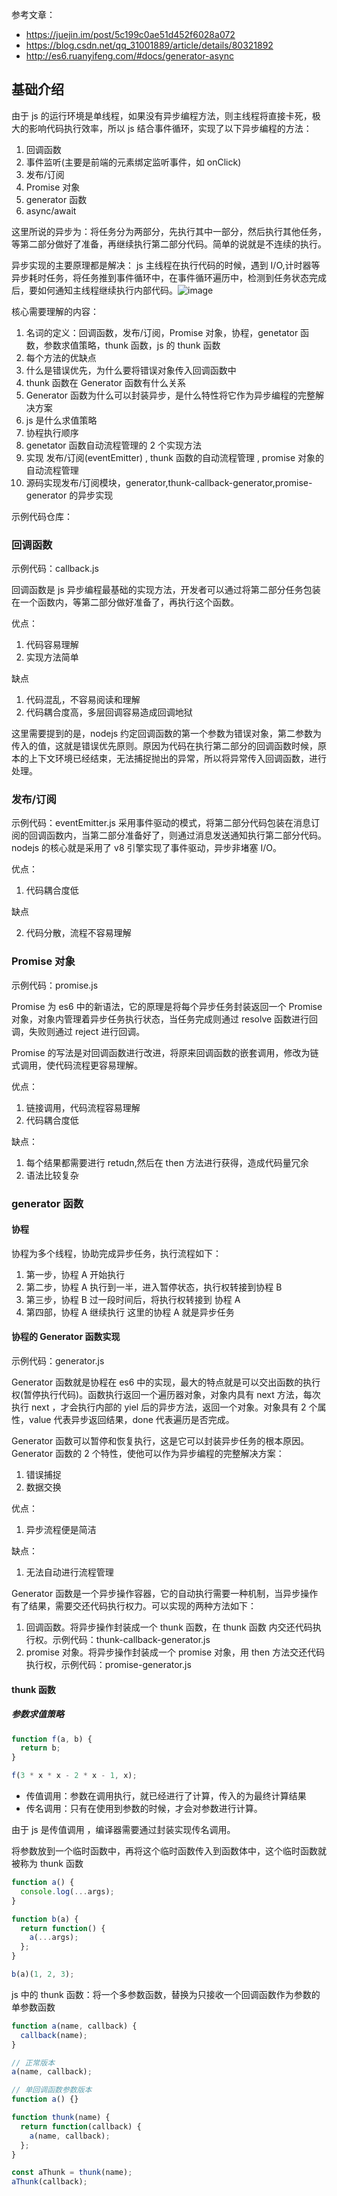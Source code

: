 参考文章：

- https://juejin.im/post/5c199c0ae51d452f6028a072
- https://blog.csdn.net/qq_31001889/article/details/80321892
- http://es6.ruanyifeng.com/#docs/generator-async

## 基础介绍

由于 js 的运行环境是单线程，如果没有异步编程方法，则主线程将直接卡死，极大的影响代码执行效率，所以 js 结合事件循环，实现了以下异步编程的方法：

1. 回调函数
2. 事件监听(主要是前端的元素绑定监听事件，如 onClick)
3. 发布/订阅
4. Promise 对象
5. generator 函数
6. async/await

这里所说的异步为：将任务分为两部分，先执行其中一部分，然后执行其他任务，等第二部分做好了准备，再继续执行第二部分代码。简单的说就是不连续的执行。

异步实现的主要原理都是解决： js 主线程在执行代码的时候，遇到 I/O,计时器等异步耗时任务，将任务推到事件循环中，在事件循环遍历中，检测到任务状态完成后，要如何通知主线程继续执行内部代码。![image](http://www.runoob.com/wp-content/uploads/2015/09/event_loop.jpg)

核心需要理解的内容：

1. 名词的定义：回调函数，发布/订阅，Promise 对象，协程，genetator 函数，参数求值策略，thunk 函数，js 的 thunk 函数
2. 每个方法的优缺点
3. 什么是错误优先，为什么要将错误对象传入回调函数中
4. thunk 函数在 Generator 函数有什么关系
5. Generator 函数为什么可以封装异步，是什么特性将它作为异步编程的完整解决方案
6. js 是什么求值策略
7. 协程执行顺序
8. genetator 函数自动流程管理的 2 个实现方法
9. 实现 发布/订阅(eventEmitter) , thunk 函数的自动流程管理 , promise 对象的自动流程管理
10. 源码实现发布/订阅模块，generator,thunk-callback-generator,promise-generator 的异步实现

示例代码仓库：

### 回调函数

示例代码：callback.js

回调函数是 js 异步编程最基础的实现方法，开发者可以通过将第二部分任务包装在一个函数内，等第二部分做好准备了，再执行这个函数。

优点：

1. 代码容易理解
2. 实现方法简单

缺点

1. 代码混乱，不容易阅读和理解
2. 代码耦合度高，多层回调容易造成回调地狱

这里需要提到的是，nodejs 约定回调函数的第一个参数为错误对象，第二参数为传入的值，这就是错误优先原则。原因为代码在执行第二部分的回调函数时候，原本的上下文环境已经结束，无法捕捉抛出的异常，所以将异常传入回调函数，进行处理。

### 发布/订阅

示例代码：eventEmitter.js
采用事件驱动的模式，将第二部分代码包装在消息订阅的回调函数内，当第二部分准备好了，则通过消息发送通知执行第二部分代码。nodejs 的核心就是采用了 v8 引擎实现了事件驱动，异步非堵塞 I/O。

优点：

1. 代码耦合度低

缺点

2. 代码分散，流程不容易理解

### Promise 对象

示例代码：promise.js

Promise 为 es6 中的新语法，它的原理是将每个异步任务封装返回一个 Promise 对象，对象内管理着异步任务执行状态，当任务完成则通过 resolve 函数进行回调，失败则通过 reject 进行回调。

Promise 的写法是对回调函数进行改进，将原来回调函数的嵌套调用，修改为链式调用，使代码流程更容易理解。

优点：

1. 链接调用，代码流程容易理解
2. 代码耦合度低

缺点：

1. 每个结果都需要进行 retudn,然后在 then 方法进行获得，造成代码量冗余
2. 语法比较复杂

### generator 函数

#### 协程

协程为多个线程，协助完成异步任务，执行流程如下：

1. 第一步，协程 A 开始执行
2. 第二步，协程 A 执行到一半，进入暂停状态，执行权转接到协程 B
3. 第三步，协程 B 过一段时间后，将执行权转接到 协程 A
4. 第四部，协程 A 继续执行
   这里的协程 A 就是异步任务

#### 协程的 Generator 函数实现

示例代码：generator.js

Generator 函数就是协程在 es6 中的实现，最大的特点就是可以交出函数的执行权(暂停执行代码)。函数执行返回一个遍历器对象，对象内具有 next 方法，每次执行 next ，才会执行内部的 yiel 后的异步方法，返回一个对象。对象具有 2 个属性，value 代表异步返回结果，done 代表遍历是否完成。

Generator 函数可以暂停和恢复执行，这是它可以封装异步任务的根本原因。
Generator 函数的 2 个特性，使他可以作为异步编程的完整解决方案：

1. 错误捕捉
2. 数据交换

优点：

1. 异步流程便是简洁

缺点：

1. 无法自动进行流程管理

Generator 函数是一个异步操作容器，它的自动执行需要一种机制，当异步操作有了结果，需要交还代码执行权力。可以实现的两种方法如下：

1. 回调函数。将异步操作封装成一个 thunk 函数，在 thunk 函数 内交还代码执行权。示例代码：thunk-callback-generator.js
2. promise 对象。将异步操作封装成一个 promise 对象，用 then 方法交还代码执行权，示例代码：promise-generator.js

#### thunk 函数

##### 参数求值策略

```js
function f(a, b) {
  return b;
}

f(3 * x * x - 2 * x - 1, x);
```

- 传值调用：参数在调用执行，就已经进行了计算，传入的为最终计算结果
- 传名调用：只有在使用到参数的时候，才会对参数进行计算。

由于 js 是传值调用 ，编译器需要通过封装实现传名调用。

将参数放到一个临时函数中，再将这个临时函数传入到函数体中，这个临时函数就被称为 thunk 函数

```js
function a() {
  console.log(...args);
}

function b(a) {
  return function() {
    a(...args);
  };
}

b(a)(1, 2, 3);
```

js 中的 thunk 函数：将一个多参数函数，替换为只接收一个回调函数作为参数的单参数函数

```js
function a(name, callback) {
  callback(name);
}

// 正常版本
a(name, callback);

// 单回调函数参数版本
function a() {}

function thunk(name) {
  return function(callback) {
    a(name, callback);
  };
}

const aThunk = thunk(name);
aThunk(callback);
```
